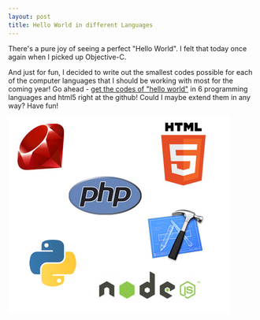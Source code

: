 ```yaml
---
layout: post
title: Hello World in different Languages
---
```

There's a pure joy of seeing a perfect "Hello World". I felt that today once again when I picked up Objective-C.

And just for fun, I decided to write out the smallest codes possible for each of the computer languages that I should be working with most for the coming year! Go ahead - <a class="vt-p" href="https://github.com/sayanee/Hello-World">get the codes of "hello world"</a> in 6 programming languages and html5 right at the github! Could I maybe extend them in any way? Have fun!

<img class="aligncenter size-full wp-image-2854" title="prog-lang" src="/img/prog-lang.jpg" alt="" width="450" height="400" />
